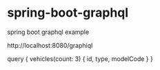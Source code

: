 # spring-boot-graphql
spring boot graphql example

http://localhost:8080/graphiql

query {
vehicles(count: 3)
{
id,
type,
modelCode
}
}